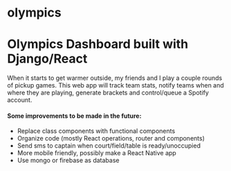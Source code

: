 # olympics

<h1>Olympics Dashboard built with Django/React</h1>
<p>When it starts to get warmer outside, my friends and I play a couple rounds of pickup games. This web app will track team stats, notify teams when and where they are playing, generate brackets and control/queue a Spotify account.</p>

<h4>Some improvements to be made in the future:</h4>
<ul>
    <li>Replace class components with functional components</li>
    <li>Organize code (mostly React operations, router and components)</li>
    <li>Send sms to captain when court/field/table is ready/unoccupied</li>
    <li>More mobile friendly, possibly make a React Native app</li>
    <li>Use mongo or firebase as database</li>
</ul>

